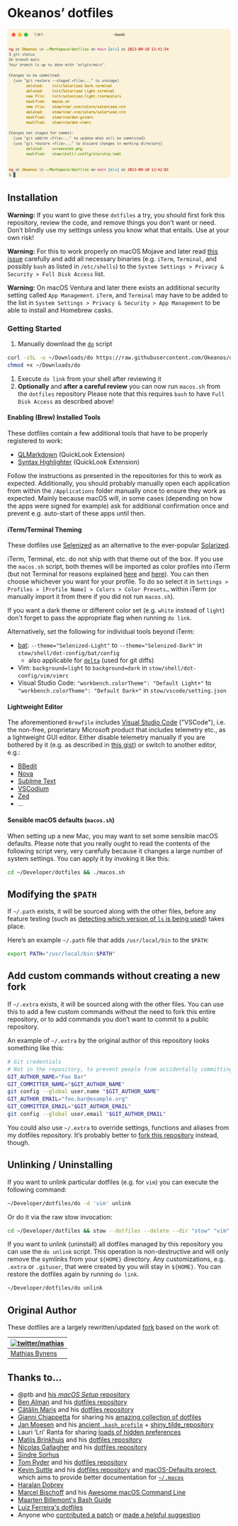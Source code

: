 # Okeanos’ dotfiles

![Screenshot of my shell prompt](screenshot.png)

## Installation

**Warning:** If you want to give these `dotfiles` a try, you should first fork this repository, review the code, and
remove things you don’t want or need. Don’t blindly use my settings unless you know what that entails. Use at your own
risk!

**Warning:** For this to work properly on macOS Mojave and later read [this issue](https://github.com/mathiasbynens/dotfiles/issues/849)
carefully and add all necessary binaries (e.g. `iTerm`, `Terminal`, and possibly `bash` as listed in `/etc/shells`) to the
`System Settings > Privacy & Security > Full Disk Access` list.

**Warning:** On macOS Ventura and later there exists an additional security setting called `App Management`. `iTerm`,
and `Terminal` may have to be added to the list in `System Settings > Privacy & Security > App Management` to be able to
install and Homebrew casks.

### Getting Started

1. Manually download the [`do`](https://raw.githubusercontent.com/Okeanos/dotfiles/main/do) script

  ```bash
  curl -sSL -o ~/Downloads/do https://raw.githubusercontent.com/Okeanos/dotfiles/main/do
  chmod +x ~/Downloads/do
  ```

1. Execute `do link` from your shell after reviewing it
2. **Optionally** and **after a careful review** you can now run `macos.sh` from the `dotfiles` repository
  Please note that this requires `bash` to have `Full Disk Access` as described above!

#### Enabling (Brew) Installed Tools

These dotfiles contain a few additional tools that have to be properly registered to work:

- [QLMarkdown](https://github.com/sbarex/QLMarkdown) (QuickLook Extension)
- [Syntax Highlighter](https://github.com/sbarex/SourceCodeSyntaxHighlight) (QuickLook Extension)

Follow the instructions as presented in the repositories for this to work as expected. Additionally, you should
probably manually open each application from within the `/Applications` folder manually once to ensure they work
as expected. Mainly because macOS will, in some cases (depending on how the apps were signed for example) ask for
additional confirmation once and prevent e.g. auto-start of these apps until then.

#### iTerm/Terminal Theming

These dotfiles use [Selenized](https://github.com/jan-warchol/selenized) as an alternative to the ever-popular [Solarized](https://github.com/altercation/solarized).

iTerm, Terminal, etc. do not ship with that theme out of the box. If you use the `macos.sh` script, both themes will be
imported as color profiles into iTerm (but not Terminal for reasons explained [here](https://github.com/jan-warchol/selenized/tree/master/terminals/terminal-app)
and [here](https://github.com/altercation/solarized/tree/master/osx-terminal.app-colors-solarized)). You can then choose
whichever you want for your profile. To do so select it in
`Settings > Profiles > [Profile Name] > Colors > Color Presets…` within iTerm (or manually import it from there if you
did not run `macos.sh`).

If you want a dark theme or different color set (e.g. `white` instead of `light`) don't forget to pass the appropriate
flag when running `do link`.

Alternatively, set the following for individual tools beyond iTerm:

- [bat](https://github.com/sharkdp/bat): `--theme="Selenized-Light"` to `--theme="Selenized-Dark"` in
  `stow/shell/dot-config/bat/config`
  - also applicable for [`delta`](https://github.com/dandavison/delta) (used for git diffs)
- Vim: `background=light` to `background=dark` in `stow/shell/dot-config/vim/vimrc`
- Visual Studio Code: `"workbench.colorTheme": "Default Light+"` to `"workbench.colorTheme": "Default Dark+"` in
  `stow/vscode/setting.json`

#### Lightweight Editor

The aforementioned `Brewfile` includes [Visual Studio Code](https://code.visualstudio.com) ("VSCode"), i.e. the
non-free, proprietary Microsoft product that includes telemetry etc., as a lightweight GUI editor. Either disable
telemetry manually if you are bothered by it (e.g. as described in
[this gist](https://gist.github.com/hyperupcall/99e355405611be6c4e0a38b6e3e8aad0)) or switch to another editor, e.g.:

- [BBedit](https://www.barebones.com/products/bbedit/)
- [Nova](https://nova.app)
- [Sublime Text](https://www.sublimetext.com)
- [VSCodium](https://vscodium.com)
- [Zed](https://zed.dev)
- …

#### Sensible macOS defaults (`macos.sh`)

When setting up a new Mac, you may want to set some sensible macOS defaults. Please note that you really ought to read
the contents of the following script very, very carefully because it changes a large number of system settings. You can
apply it by invoking it like this:

```bash
cd ~/Developer/dotfiles && ./macos.sh
```

## Modifying the `$PATH`

If `~/.path` exists, it will be sourced along with the other files, before any feature testing (such as
[detecting which version of `ls` is being used](https://github.com/mathiasbynens/dotfiles/blob/aff769fd75225d8f2e481185a71d5e05b76002dc/.aliases#L21-L26))
takes place.

Here’s an example `~/.path` file that adds `/usr/local/bin` to the `$PATH`:

```bash
export PATH="/usr/local/bin:$PATH"
```

## Add custom commands without creating a new fork

If `~/.extra` exists, it will be sourced along with the other files. You can use this to add a few custom commands
without the need to fork this entire repository, or to add commands you don’t want to commit to a public repository.

An example of `~/.extra` by the original author of this repository looks something like this:

```bash
# Git credentials
# Not in the repository, to prevent people from accidentally committing under my name
GIT_AUTHOR_NAME="Foo Bar"
GIT_COMMITTER_NAME="$GIT_AUTHOR_NAME"
git config --global user.name "$GIT_AUTHOR_NAME"
GIT_AUTHOR_EMAIL="foo.bar@example.org"
GIT_COMMITTER_EMAIL="$GIT_AUTHOR_EMAIL"
git config --global user.email "$GIT_AUTHOR_EMAIL"
```

You could also use `~/.extra` to override settings, functions and aliases from my dotfiles repository. It’s probably
better to [fork this repository](https://github.com/Okeanos/dotfiles/fork) instead, though.

## Unlinking / Uninstalling

If you want to unlink particular dotfiles (e.g. for `vim`) you can execute the following command:

```bash
~/Developer/dotfiles/do -d 'vim' unlink
```

Or do it via the raw stow invocation:

```bash
cd ~/Developer/dotfiles && stow --dotfiles --delete --dir "stow" "vim" -t "${HOME}"
```

If you want to unlink (uninstall) all dotfiles managed by this repository you can use the `do unlink` script. This
operation is non-destructive and will only remove the symlinks from your `${HOME}` directory. Any customizations,
e.g. `.extra` or `.gituser`, that were created by you will stay in `${HOME}`. You can restore the dotfiles again by
running `do link`.

```bash
~/Developer/dotfiles/do unlink
```

## Original Author

These dotfiles are a largely rewritten/updated [fork](https://github.com/mathiasbynens/dotfiles) based on the work of:

| [![twitter/mathias](https://gravatar.com/avatar/24e08a9ea84deb17ae121074d0f17125?s=70)](https://twitter.com/mathias "Follow @mathias on Twitter") |
|---------------------------------------------------------------------------------------------------------------------------------------------------|
| [Mathias Bynens](https://mathiasbynens.be/)                                                                                                       |

## Thanks to…

- @ptb and [his _macOS Setup_ repository](https://github.com/ptb/mac-setup)
- [Ben Alman](https://benalman.com/) and his [dotfiles repository](https://github.com/cowboy/dotfiles)
- [Cătălin Mariș](https://github.com/alrra) and his [dotfiles repository](https://github.com/alrra/dotfiles)
- [Gianni Chiappetta](https://butt.zone/) for sharing his
  [amazing collection of dotfiles](https://github.com/gf3/dotfiles)
- [Jan Moesen](https://jan.moesen.nu/) and his [ancient `.bash_profile`](https://gist.github.com/1156154) +
  [shiny_tilde_repository](https://github.com/janmoesen/tilde)
- Lauri ‘Lri’ Ranta for sharing
  [loads of hidden preferences](https://web.archive.org/web/20161104144204/http://osxnotes.net/defaults.html)
- [Matijs Brinkhuis](https://matijs.brinkhu.is/) and his [dotfiles repository](https://github.com/matijs/dotfiles)
- [Nicolas Gallagher](https://nicolasgallagher.com/) and his [dotfiles repository](https://github.com/necolas/dotfiles)
- [Sindre Sorhus](https://sindresorhus.com/)
- [Tom Ryder](https://sanctum.geek.nz/) and his [dotfiles repository](https://sanctum.geek.nz/cgit/dotfiles.git/about)
- [Kevin Suttle](http://kevinsuttle.com/) and his [dotfiles repository](https://github.com/kevinSuttle/dotfiles)
  and [macOS-Defaults project](https://github.com/kevinSuttle/macOS-Defaults), which aims to provide better
  documentation for [`~/.macos`](https://mths.be/macos)
- [Haralan Dobrev](https://hkdobrev.com/)
- [Marcel Bischoff](https://herrbischoff.com) and his
  [Awesome macOS Command Line](https://git.herrbischoff.com/awesome-macos-command-line/about/)
- [Maarten Billemont's Bash Guide](http://mywiki.wooledge.org/BashGuide)
- [Luiz Ferreira's dotfiles](https://github.com/lferreira/dotfiles)
- Anyone who [contributed a patch](https://github.com/mathiasbynens/dotfiles/contributors)
  or [made a helpful suggestion](https://github.com/mathiasbynens/dotfiles/issues)
